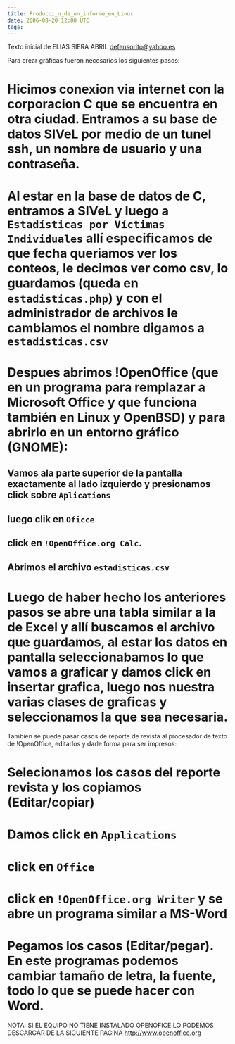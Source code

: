 ```yaml
---
title: Producci_n_de_un_informe_en_Linux
date: 2006-08-20 12:00 UTC
tags:
---
```

Texto inicial de ELIAS SIERA ABRIL defensorito@yahoo.es

Para crear gráficas fueron necesarios los siguientes pasos:

# Hicimos conexion via internet con la corporacion C que se encuentra en otra ciudad. Entramos a su base de datos SIVeL por medio de un tunel ssh, un nombre de usuario y una contraseña.
# Al estar en la base de datos de C, entramos a SIVeL y luego a ```Estadísticas por Víctimas Individuales``` allí especificamos de que fecha queriamos ver los conteos, le decimos ver como csv, lo guardamos (queda en ```estadisticas.php```) y con el administrador de archivos le cambiamos el nombre digamos a ```estadisticas.csv```
# Despues abrimos !OpenOffice (que en un programa para remplazar a Microsoft Office y que funciona también en Linux y OpenBSD) y para abrirlo en un entorno gráfico (GNOME):
## Vamos ala parte superior de la pantalla exactamente al lado izquierdo y presionamos click sobre ```Aplications```
## luego clik en ```Oficce```
## click en ```!OpenOffice.org Calc```.
## Abrimos el archivo ```estadisticas.csv```
# Luego de haber hecho los anteriores pasos se abre una tabla similar a la de Excel y allí buscamos el archivo que guardamos, al estar los datos en pantalla seleccionabamos lo que vamos a graficar y damos click en insertar grafica, luego nos nuestra varias clases de graficas y seleccionamos la que sea necesaria.

Tambien se puede pasar casos de reporte de revista al procesador de texto de !OpenOffice, editarlos y darle forma para ser impresos:

# Selecionamos los casos del reporte revista y los copiamos (Editar/copiar)
# Damos click en ```Applications```
# click en ```Office```
# click en ```!OpenOffice.org Writer``` y se abre un programa similar a MS-Word
# Pegamos los casos (Editar/pegar). En este programas podemos cambiar tamaño de letra, la fuente, todo lo que se puede hacer con Word.

NOTA: SI EL EQUIPO NO TIENE INSTALADO OPENOFICE LO PODEMOS DESCARGAR DE LA SIGUIENTE PAGINA http://www.openoffice.org
